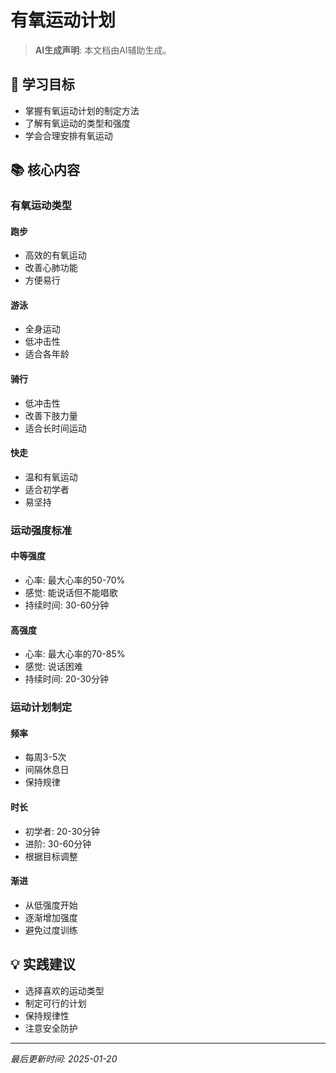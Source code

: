 # 有氧运动计划

> **AI生成声明**: 本文档由AI辅助生成。

## 🎯 学习目标

- 掌握有氧运动计划的制定方法
- 了解有氧运动的类型和强度
- 学会合理安排有氧运动

## 📚 核心内容

### 有氧运动类型

#### 跑步

- 高效的有氧运动
- 改善心肺功能
- 方便易行

#### 游泳

- 全身运动
- 低冲击性
- 适合各年龄

#### 骑行

- 低冲击性
- 改善下肢力量
- 适合长时间运动

#### 快走

- 温和有氧运动
- 适合初学者
- 易坚持

### 运动强度标准

#### 中等强度

- 心率: 最大心率的50-70%
- 感觉: 能说话但不能唱歌
- 持续时间: 30-60分钟

#### 高强度

- 心率: 最大心率的70-85%
- 感觉: 说话困难
- 持续时间: 20-30分钟

### 运动计划制定

#### 频率

- 每周3-5次
- 间隔休息日
- 保持规律

#### 时长

- 初学者: 20-30分钟
- 进阶: 30-60分钟
- 根据目标调整

#### 渐进

- 从低强度开始
- 逐渐增加强度
- 避免过度训练

## 💡 实践建议

- 选择喜欢的运动类型
- 制定可行的计划
- 保持规律性
- 注意安全防护

---

*最后更新时间: 2025-01-20*

